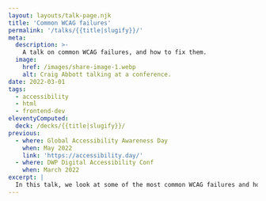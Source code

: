 ```yaml
---
layout: layouts/talk-page.njk
title: 'Common WCAG failures'
permalink: '/talks/{{title|slugify}}/'
meta:
  description: >-
    A talk on common WCAG failures, and how to fix them.
  image:
    href: /images/share-image-1.webp
    alt: Craig Abbott talking at a conference.
date: 2022-03-01
tags:
  - accessibility
  - html
  - frontend-dev
eleventyComputed:
  deck: /decks/{{title|slugify}}/
previous:
  - where: Global Accessibility Awareness Day
    when: May 2022
    link: 'https://accessibility.day/'
  - where: DWP Digital Accessibility Conf
    when: March 2022
excerpt: |
  In this talk, we look at some of the most common WCAG failures and how you can avoid them.
---
```

